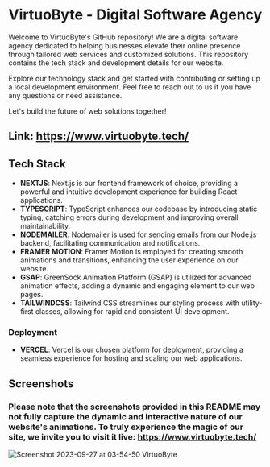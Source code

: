 # VirtuoByte - Digital Software Agency

Welcome to VirtuoByte's GitHub repository! We are a digital software agency dedicated to helping businesses elevate their online presence through tailored web services and customized solutions. This repository contains the tech stack and development details for our website.

Explore our technology stack and get started with contributing or setting up a local development environment. Feel free to reach out to us if you have any questions or need assistance.

Let's build the future of web solutions together!

## Link: https://www.virtuobyte.tech/

## Tech Stack
- **NEXTJS**: Next.js is our frontend framework of choice, providing a powerful and intuitive development experience for building React applications.
- **TYPESCRIPT**: TypeScript enhances our codebase by introducing static typing, catching errors during development and improving overall maintainability.
- **NODEMAILER**: Nodemailer is used for sending emails from our Node.js backend, facilitating communication and notifications.
- **FRAMER MOTION**: Framer Motion is employed for creating smooth animations and transitions, enhancing the user experience on our website.
- **GSAP**: GreenSock Animation Platform (GSAP) is utilized for advanced animation effects, adding a dynamic and engaging element to our web pages.
- **TAILWINDCSS**: Tailwind CSS streamlines our styling process with utility-first classes, allowing for rapid and consistent UI development.

### Deployment
- **VERCEL**: Vercel is our chosen platform for deployment, providing a seamless experience for hosting and scaling our web applications.

## Screenshots
### Please note that the screenshots provided in this README may not fully capture the dynamic and interactive nature of our website's animations. To truly experience the magic of our site, we invite you to visit it live: https://www.virtuobyte.tech/
![Screenshot 2023-09-27 at 03-54-50 VirtuoByte](https://github.com/mubashir05-beep/VirtuoByte/assets/100374421/93bc6a1b-6ca6-4d2a-9854-6b6a8cef7829)
